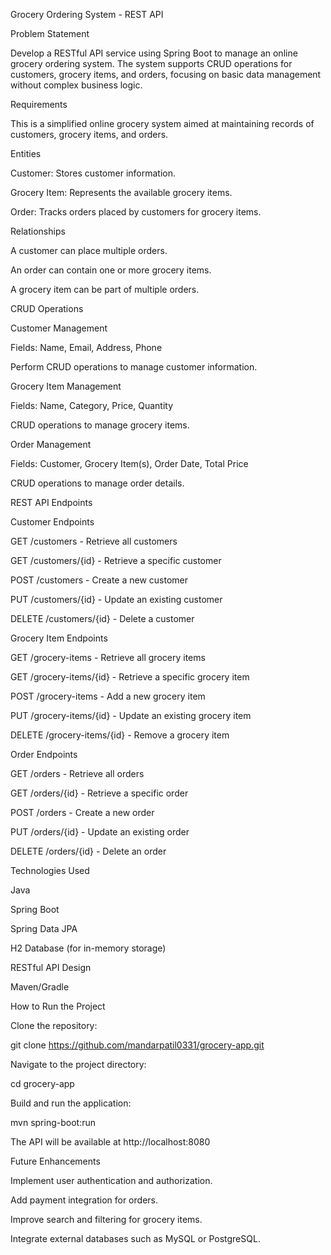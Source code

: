Grocery Ordering System - REST API

Problem Statement

Develop a RESTful API service using Spring Boot to manage an online grocery ordering system. The system supports CRUD operations for customers, grocery items, and orders, focusing on basic data management without complex business logic.

Requirements

This is a simplified online grocery system aimed at maintaining records of customers, grocery items, and orders.

Entities

Customer: Stores customer information.

Grocery Item: Represents the available grocery items.

Order: Tracks orders placed by customers for grocery items.

Relationships

A customer can place multiple orders.

An order can contain one or more grocery items.

A grocery item can be part of multiple orders.

CRUD Operations

Customer Management

Fields: Name, Email, Address, Phone

Perform CRUD operations to manage customer information.

Grocery Item Management

Fields: Name, Category, Price, Quantity

CRUD operations to manage grocery items.

Order Management

Fields: Customer, Grocery Item(s), Order Date, Total Price

CRUD operations to manage order details.

REST API Endpoints

Customer Endpoints

GET /customers - Retrieve all customers

GET /customers/{id} - Retrieve a specific customer

POST /customers - Create a new customer

PUT /customers/{id} - Update an existing customer

DELETE /customers/{id} - Delete a customer

Grocery Item Endpoints

GET /grocery-items - Retrieve all grocery items

GET /grocery-items/{id} - Retrieve a specific grocery item

POST /grocery-items - Add a new grocery item

PUT /grocery-items/{id} - Update an existing grocery item

DELETE /grocery-items/{id} - Remove a grocery item

Order Endpoints

GET /orders - Retrieve all orders

GET /orders/{id} - Retrieve a specific order

POST /orders - Create a new order

PUT /orders/{id} - Update an existing order

DELETE /orders/{id} - Delete an order

Technologies Used

Java

Spring Boot

Spring Data JPA

H2 Database (for in-memory storage)

RESTful API Design

Maven/Gradle

How to Run the Project

Clone the repository:

git clone https://github.com/mandarpatil0331/grocery-app.git

Navigate to the project directory:

cd grocery-app

Build and run the application:

mvn spring-boot:run

The API will be available at http://localhost:8080

Future Enhancements

Implement user authentication and authorization.

Add payment integration for orders.

Improve search and filtering for grocery items.

Integrate external databases such as MySQL or PostgreSQL.
